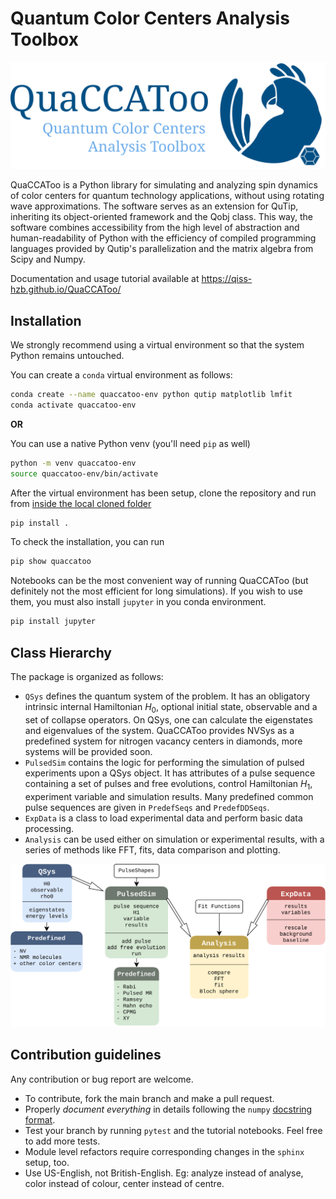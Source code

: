 # Quantum Color Centers Analysis Toolbox
![Logo](./docs/QuaCCAToo_logo.svg)

QuaCCAToo is a Python library for simulating and analyzing spin dynamics of color centers for quantum
technology applications, without using rotating wave approximations. The software serves as an extension for
QuTip, inheriting its object-oriented framework and the Qobj class. This way, the software combines
accessibility from the high level of abstraction and human-readability of Python with the efficiency of
compiled programming languages provided by Qutip's parallelization and the matrix algebra from Scipy
and Numpy. 

Documentation and usage tutorial available at https://qiss-hzb.github.io/QuaCCAToo/

## Installation

We strongly recommend using a virtual environment so that the system Python remains untouched.

You can create a `conda` virtual environment as follows:

```sh
conda create --name quaccatoo-env python qutip matplotlib lmfit
conda activate quaccatoo-env
```

**OR**

You can use a native Python venv (you'll need `pip` as well)

``` sh
python -m venv quaccatoo-env
source quaccatoo-env/bin/activate
```

After the virtual environment has been setup, clone the repository and run from <u>inside the local cloned folder </u>

``` sh
pip install .
```

To check the installation, you can run

``` sh
pip show quaccatoo
```

Notebooks can be the most convenient way of running QuaCCAToo (but definitely not the most efficient for long simulations). If you wish to use them, you must also install `jupyter` in you conda environment.

``` sh
pip install jupyter
```

## Class Hierarchy

The package is organized as follows:
- `QSys` defines the quantum system of the problem. It has an obligatory intrinsic internal Hamiltonian $H_0$, optional initial state, observable and a set of collapse operators. On QSys, one can calculate the eigenstates and eigenvalues of the system. QuaCCAToo provides NVSys as a predefined system for nitrogen vacancy centers in diamonds, more systems will be provided soon.
- `PulsedSim` contains the logic for performing the simulation of pulsed experiments upon a QSys object. It has attributes of a pulse sequence containing a set of pulses and free evolutions, control Hamiltonian $H_1$, experiment variable and simulation results. Many predefined common pulse sequences are given in `PredefSeqs` and `PredefDDSeqs`.
- `ExpData` is a class to load experimental data and perform basic data processing.
- `Analysis` can be used either on simulation or experimental results, with a series of methods like FFT, fits, data comparison and plotting.

![Class diagram](./docs/class_diagram.svg)

## Contribution guidelines

Any contribution or bug report are welcome.

- To contribute, fork the main branch and make a pull request.
- Properly _document everything_ in details following the `numpy` [docstring format](https://numpydoc.readthedocs.io/en/latest/format.html#docstring-standard).
- Test your branch by running `pytest` and the tutorial notebooks. Feel free to add more tests.
- Module level refactors require corresponding changes in the `sphinx` setup, too.
- Use US-English, not British-English. Eg: analyze instead of analyse, color instead of colour, center instead of centre.
